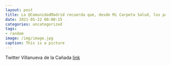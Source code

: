 ```yaml
---
layout: post
title: La @ComunidadMadrid recuerda que, desde Mi Carpeta Salud, los pacientes pueden realizar consultas online en Atención Primaria.👉h...
date: 2021-05-22 00:00:15
categories: uncategorized
tags:
- random
image: /img/image.jpg
caption: This is a picture
---
```

Twitter Villanueva de la Cañada [link](https://twitter.com/AytoVDLCanada/status/1395684903182819329)
